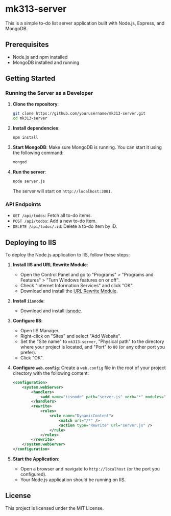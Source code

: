 
# mk313-server

This is a simple to-do list server application built with Node.js, Express, and MongoDB.

## Prerequisites

- Node.js and npm installed
- MongoDB installed and running

## Getting Started

### Running the Server as a Developer

1. **Clone the repository**:
    ```bash
    git clone https://github.com/yourusername/mk313-server.git
    cd mk313-server
    ```
2. **Install dependencies**:
    ```bash
    npm install
    ```
3. **Start MongoDB**:
    Make sure MongoDB is running. You can start it using the following command:
    ```bash
    mongod
    ```
4. **Run the server**:
    ```bash
    node server.js
    ```
    The server will start on `http://localhost:3001`.

### API Endpoints

- `GET /api/todos`: Fetch all to-do items.
- `POST /api/todos`: Add a new to-do item.
- `DELETE /api/todos/:id`: Delete a to-do item by ID.

## Deploying to IIS

To deploy the Node.js application to IIS, follow these steps:

1. **Install IIS and URL Rewrite Module**:
    - Open the Control Panel and go to "Programs" > "Programs and Features" > "Turn Windows features on or off".
    - Check "Internet Information Services" and click "OK".
    - Download and install the [URL Rewrite Module](https://www.iis.net/downloads/microsoft/url-rewrite).

2. **Install `iisnode`**:
    - Download and install [iisnode](https://github.com/tjanczuk/iisnode).

3. **Configure IIS**:
    - Open IIS Manager.
    - Right-click on "Sites" and select "Add Website".
    - Set the "Site name" to `mk313-server`, "Physical path" to the directory where your project is located, and "Port" to `80` (or any other port you prefer).
    - Click "OK".

4. **Configure `web.config`**:
    Create a `web.config` file in the root of your project directory with the following content:
    ```xml
    <configuration>
        <system.webServer>
            <handlers>
                <add name="iisnode" path="server.js" verb="*" modules="iisnode" />
            </handlers>
            <rewrite>
                <rules>
                    <rule name="DynamicContent">
                        <match url="/*" />
                        <action type="Rewrite" url="server.js" />
                    </rule>
                </rules>
            </rewrite>
        </system.webServer>
    </configuration>
    ```

5. **Start the Application**:
    - Open a browser and navigate to `http://localhost` (or the port you configured).
    - Your Node.js application should be running on IIS.

## License

This project is licensed under the MIT License.
